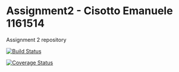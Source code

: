 # Assignment2 - Cisotto Emanuele 1161514


Assignment 2 repository

[![Build Status](https://travis-ci.org/Cis8/Assignment2.svg?branch=master)](https://travis-ci.org/Cis8/Assignment2)

[![Coverage Status](https://coveralls.io/repos/github/Cis8/Assignment2/badge.svg?branch=master)](https://coveralls.io/github/Cis8/Assignment2?branch=master)
